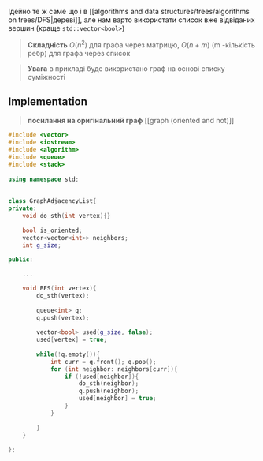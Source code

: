 Ідейно те ж саме що і в [[algorithms and data structures/trees/algorithms on trees/DFS|дереві]], але нам варто використати список вже відвіданих вершин (краще `std::vector<bool>`)


> **Складність** $O(n^2)$ для графа через матрицю, $O(n+m)$ (m -кількість ребр) для графа через список


> **Увага**
 в прикладі буде використано граф на основі списку суміжності

## Implementation

> **посилання на оригінальний граф** [[graph (oriented and not)]]

```C++
#include <vector>  
#include <iostream>  
#include <algorithm>  
#include <queue>  
#include <stack>  
  
using namespace std;  
  
  
class GraphAdjacencyList{  
private:  
    void do_sth(int vertex){}  
  
    bool is_oriented;  
    vector<vector<int>> neighbors;  
    int g_size;  
  
public:  

	...

    void BFS(int vertex){  
        do_sth(vertex);  
  
        queue<int> q;  
        q.push(vertex);  
  
        vector<bool> used(g_size, false);  
        used[vertex] = true;  
  
        while(!q.empty()){  
            int curr = q.front(); q.pop();  
            for (int neighbor: neighbors[curr]){  
                if (!used[neighbor]){  
                    do_sth(neighbor);  
                    q.push(neighbor);  
                    used[neighbor] = true;  
                }           
            }
          
        }
    }  
  
};
```


